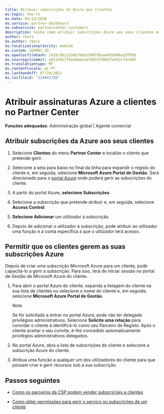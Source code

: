 ```yaml
---
title: Atribuir subscrições da Azure aos clientes
ms.topic: how-to
ms.date: 05/13/2020
ms.service: partner-dashboard
ms.subservice: partnercenter-customers
description: Saiba como atribuir subscrições Azure aos seus clientes no Partner Center e como permitir que os clientes gerem as suas próprias subscrições.
author: rbars
ms.author: rbars
ms.localizationpriority: medium
ms.custom: SEOMAY.20
ms.openlocfilehash: 1416c9b12cb6670eb2598f8baa4839996e29f09b
ms.sourcegitcommit: ad1af627f5ee6b6e3a70655f90927e932cf4c985
ms.translationtype: MT
ms.contentlocale: pt-PT
ms.lasthandoff: 07/29/2021
ms.locfileid: "114841730"
---
```

# <a name="assigning-azure-subscriptions-to-customers-in-partner-center"></a>Atribuir assinaturas Azure a clientes no Partner Center

**Funções adequadas**: Administração global | Agente comercial

## <a name="assign-azure-subscriptions-to-your-customers"></a>Atribuir subscrições da Azure aos seus clientes

1. Selecione **Clientes** do menu **Partner Center** e localize o cliente que pretende gerir.

2. Selecione a seta para baixo no final da linha para expandir o registo do cliente e, em seguida, selecione **Microsoft Azure Portal de Gestão**. Será direcionado para o [portal Azure](https://portal.azure.com/) onde poderá gerir as subscrições do cliente.

3. A partir do portal Azure, **selecione Subscrições**.

4. Selecione a subscrição que pretende atribuir e, em seguida, selecione **Access Control**.

5. **Selecione Adicionar** um utilizador à subscrição. 

6. Depois de adicionar o utilizador à subscrição, pode atribuir ao utilizador uma função e a conta específica a que o utilizador terá acesso.

## <a name="enable-customers-to-manage-their-azure-subscriptions"></a>Permitir que os clientes gerem as suas subscrições Azure

Depois de criar uma subscrição Microsoft Azure para um cliente, pode capacitá-lo a gerir a subscrição. Para isso, terá de iniciar sessão no portal de Gestão de Microsoft Azure do cliente. 

1. Para abrir o portal Azure do cliente, expanda a listagem do cliente na sua lista de clientes ou selecione o nome do cliente e, em seguida, selecione **Microsoft Azure Portal de Gestão**.

   > [!NOTE]  
   > Se for solicitado a entrar no portal Azure, pode não ter delegado privilégios administrativos. Selecione **Solicite uma relação** para convidar o cliente a identificá-lo como seu Parceiro de Registo. Após o cliente aceitar o seu convite, é-lhe concedido automaticamente privilégios administrativos delegados.

2. No portal Azure, abra a lista de subscrições do cliente e selecione a subscrição Azure do cliente.

3. Atribua uma função a qualquer um dos utilizadores do cliente para que possam criar e gerir recursos sob a sua subscrição.

## <a name="next-steps"></a>Passos seguintes

- [Como os parceiros da CSP podem vender subscrições a clientes](customer-subscriptions.md)

- [Como obter permissões para gerir o serviço ou subscrições de um cliente](customers-revoke-admin-privileges.md)
